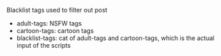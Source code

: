 Blacklist tags used to filter out post
* adult-tags: NSFW tags
* cartoon-tags: cartoon tags
* blacklist-tags: cat of adult-tags and cartoon-tags, which is the actual input of the scripts
